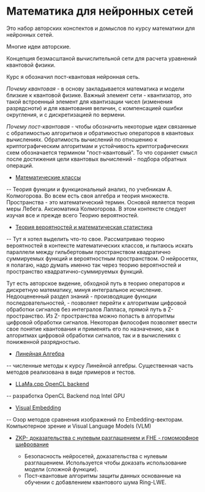 Математика для нейронных сетей
==============================

Это набор авторских конспектов и домыслов по курсу математики для нейронных сетей.

Многие идеи авторские.

Концепция безмасштаной вычислительной сети для расчета уравнений квантовой физики.

Курс я обозначил пост-квантовая нейронная сеть. 

*Почему квантовая* - в основу закладывается математика и модели близкие к квантовой физике.
Важный элемент сети - квантизатор, это такой встроенный элемент для квантизации чисел (изменения разрядсноти) 
и для квантования величин, с компенсацией ошибки округления, и с дискретизацией по вермени.

*Почему пост-квантовая* - чтобы обозначить некоторые идеи связанные с обратимостью алгоритмов и обратимостью операторов в квантовых вычислениях. 
Обратимость вычислений по отношению к криптографическим алгоритмам и устойчивость криптографических схем обозначается термином "пост-квантовый". 
То что сораняет смысл после достижения цели квантовых вычислений - подбора обратных операций.

* [Математические классы](MATHAN.md)

-- Теория функции и функциональный анализ, по учебникам А. Колмогорова. Во всем есть своя алгебра и теория множеств. Пространства - это математический термин. 
Основой является теория меры Лебега. Аксиоматика Колмогорова. В этом контексте следует изучая все и прежде всего Теорию вероятностей. 

* [Теория вероятностей и математическая статистика](PROB.md)

-- Тут я хотел выделить что-то свое. Рассматриваю теорию вероятностей в контексте математических классов, и пытаюсь искать параллели 
между гильбертовым пространством квадратично суммируемых функций и вероятностным пространством. О нейросетях, я полагаю, надо думать именно так через теорию вероятностей 
и пространство квадратично-суммируемых функций.

Тут есть авторское видение, обходной путь в теорию операторов и дискретную математику, минуя интегральное исчисление. Недооцененный раздел знаний - 
производящие функции последовательностей, - позволяет перейти к алгоритмам цифровой обработки сигналов без интегралов Лапласа, прямой путь в Z-пространство. 
Из Z- пространства можно попасть в алгоритмы цифровой обработки сигналов. Некоторая философия позволяет ввести свое понятие квантования и применять его по назначению, 
как в алгоритмах цифровой обработки сигналов, так и в вычислениях с пониженной разрядностью.

* [Линейная Алгебра](LINALG.md)

-- численные методы к курсу Линейной алгебры. Cущественная часть методов реализована в виде примеров и тестов. 

* [LLaMa.cpp OpenCL backend](LLaMa.md)

-- разработка OpenCL Backend под Intel GPU

* [Visual Embedding](VisualEmbedding.md)

-- Озор методов сравнения изображений по Embedding-векторам. Компьютерное зрение и Visual Language Models (VLM)
  
* [ZKP- доказательства с нулевым разглашением и FHE - гомоморфное шифрование](ZeroKnowledge.md)

  - Безопасность нейросетей, доказательства с нулевым разглашением. Используется чтобы доказать использование модели (сложной функции).
  - Пост-квантовые алгоритмы защиты данных основанные на обучении с добавлением квантового шума Ring-LWE.
